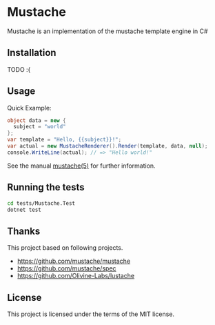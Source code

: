 # Mustache

Mustache is an implementation of the mustache template engine in C#

## Installation

TODO :{

## Usage

Quick Example:
```csharp
object data = new {
  subject = "world"
};
var template = "Hello, {{subject}}!";
var actual = new MustacheRenderer().Render(template, data, null);
console.WriteLine(actual); // => "Hello world!"
```

See the manual [mustache(5)](https://mustache.github.io/mustache.5.html) for further information.

## Running the tests

```sh
cd tests/Mustache.Test
dotnet test
```

## Thanks

This project based on following projects.

* https://github.com/mustache/mustache
* https://github.com/mustache/spec
* https://github.com/Olivine-Labs/lustache

## License

This project is licensed under the terms of the MIT license.

